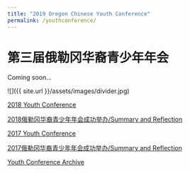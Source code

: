 ```yaml
---
title: "2019 Oregon Chinese Youth Conference"
permalink: /youthconference/
---
```


# 第三届俄勒冈华裔青少年年会

Coming soon...

![]({{ site.url }}/assets/images/divider.jpg)

[2018 Youth Conference](http://pdxchinese.org/youthconference/youth_conference_2018/)

[2018俄勒冈华裔青少年年会成功举办/Summary and Reflection](http://pdxchinese.org/youth-conference-2018/)

[2017 Youth Conference](http://pdxchinese.org/youthconference/youth_conference_2017/)

[2017俄勒冈华裔青少年年会成功举办/Summary and Reflection](http://pdxchinese.org/youth-conference-2017/)

[Youth Conference Archive](http://pdxchinese.org/resources/benefits_resources/youthconference/)
